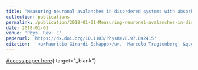 ```yaml
---
title: "Measuring neuronal avalanches in disordered systems with absorbing states"
collection: publications
permalink: /publication/2018-01-01-Measuring-neuronal-avalanches-in-disordered-systems-with-absorbing-states
date: 2018-01-01
venue: 'Phys. Rev. E'
paperurl: 'https://dx.doi.org/10.1103/PhysRevE.97.042415'
citation: ' <u>Mauricio Girardi-Schappo</u>,  Marcelo Tragtenberg, &quot;Measuring neuronal avalanches in disordered systems with absorbing states.&quot; Phys. Rev. E, 2018.'
---
```

[Access paper here](https://dx.doi.org/10.1103/PhysRevE.97.042415){:target="_blank"}
